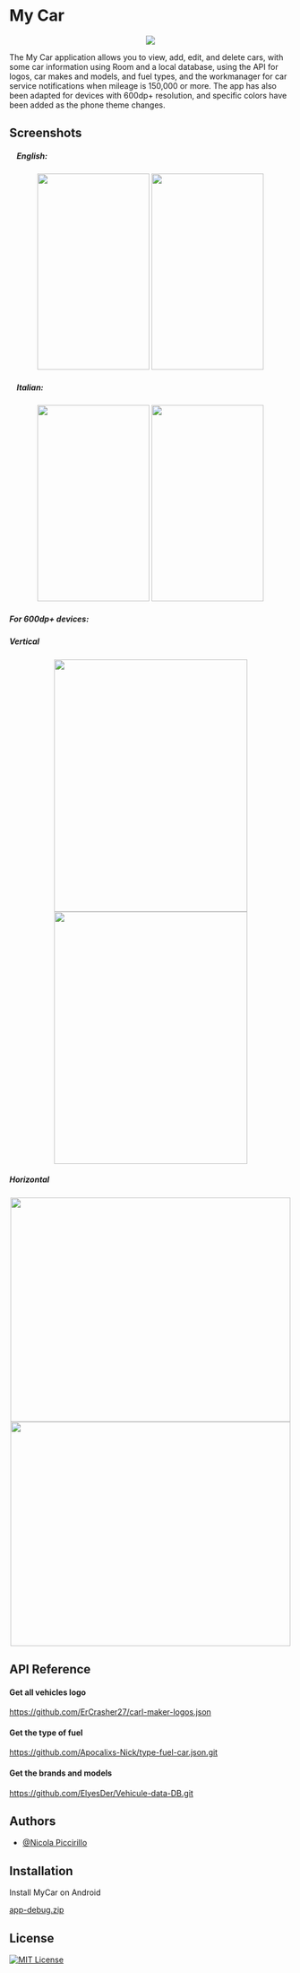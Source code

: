 
# My Car 
<p align="center">
 <img src="https://github.com/Apocalixs-Nick/NewMyCar/blob/main/app/src/main/res/img/MyCarLogo.JPG">
</p>

The My Car application allows you to view, add, edit, and delete cars, with some car information using Room and a local database, using the API for logos, car makes and models, and fuel types, and the workmanager for car service notifications when mileage is 150,000 or more. The app has also been adapted for devices with 600dp+ resolution, and specific colors have been added as the phone theme changes.

## Screenshots
<p align="left">
<h5><img src="https://github.com/Apocalixs-Nick/NewMyCar/blob/main/app/src/main/res/img/us-flag.png" height="13">English:</h5>
<p align="center">
<img width="200" height="350" src="https://github.com/Apocalixs-Nick/NewMyCar/blob/main/app/src/main/res/img/listCarLightMode.JPG">

<img width="200" height="350" src="https://github.com/Apocalixs-Nick/NewMyCar/blob/main/app/src/main/res/img/detailCarLightMode.JPG">
</p>

<h5><img src="https://github.com/Apocalixs-Nick/NewMyCar/blob/main/app/src/main/res/img/it-flag.png" height="13">Italian:</h5>
<p align="center">
<img width="200" height="350" src="https://github.com/Apocalixs-Nick/NewMyCar/blob/main/app/src/main/res/img/listCarDarkMode.jpg">

<img width="200" height="350" src="https://github.com/Apocalixs-Nick/NewMyCar/blob/main/app/src/main/res/img/detailCarDarkMode.jpg">
</p>

<h5>For 600dp+ devices:</h5>
<h5>Vertical</h5>
<p align="center">
<img width="345" height="450" src="https://github.com/Apocalixs-Nick/NewMyCar/blob/main/app/src/main/res/img/listVertical.JPG">

<img width="345" height="450" src="https://github.com/Apocalixs-Nick/NewMyCar/blob/main/app/src/main/res/img/detailVertical.JPG">
</p>
<h5>Horizontal</h5>
<p align="center">
<img width="500" height="400" src="https://github.com/Apocalixs-Nick/NewMyCar/blob/main/app/src/main/res/img/listHorizontal.JPG">

<img width="500" height="400" src="https://github.com/Apocalixs-Nick/NewMyCar/blob/main/app/src/main/res/img/detailHorizontal.JPG">
</p>

## API Reference

#### Get all vehicles logo
https://github.com/ErCrasher27/carl-maker-logos.json

#### Get the type of fuel
https://github.com/Apocalixs-Nick/type-fuel-car.json.git

#### Get the brands and models
https://github.com/ElyesDer/Vehicule-data-DB.git

## Authors

- [@Nicola Piccirillo](https://github.com/Apocalixs-Nick)

## Installation

Install MyCar on Android

[app-debug.zip](https://github.com/Apocalixs-Nick/NewMyCar/files/10229461/app-debug.zip)

## License

[![MIT License](https://img.shields.io/badge/License-MIT-green.svg)](https://choosealicense.com/licenses/mit/)
